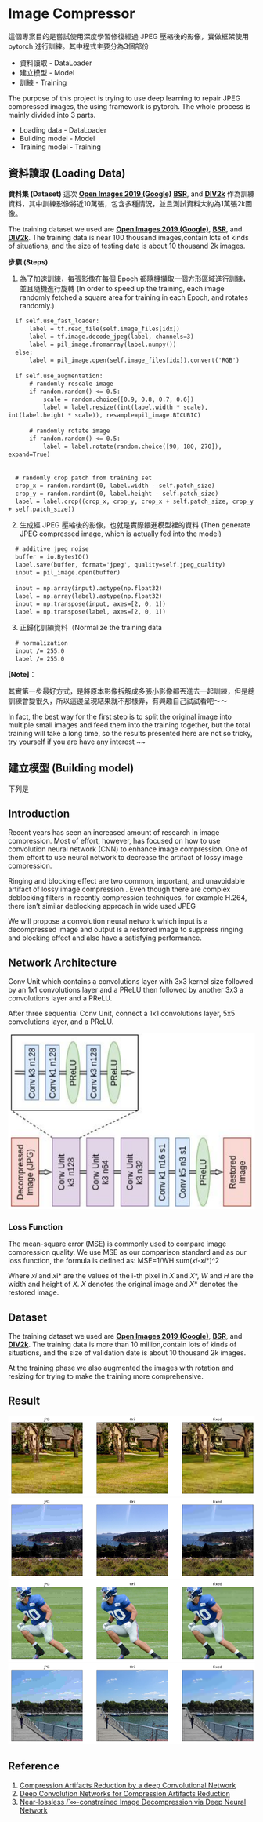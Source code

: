 # Image Compressor
這個專案目的是嘗試使用深度學習修復經過 JPEG 壓縮後的影像，實做框架使用 pytorch 進行訓練。其中程式主要分為3個部份
* 資料讀取 - DataLoader
* 建立模型 - Model
* 訓練 - Training

The purpose of this project is trying to use deep learning to repair JPEG compressed images, the using framework is pytorch. The whole process is mainly divided into 3 parts. 
* Loading data - DataLoader
* Building model - Model
* Training model - Training

## 資料讀取 (Loading Data)
**資料集 (Dataset)**
這次 **[Open Images 2019 (Google)](https://www.kaggle.com/c/open-images-2019-object-detection)** **[BSR](https://www2.eecs.berkeley.edu/Research/Projects/CS/vision/bsds/)**, and **[DIV2k](https://data.vision.ee.ethz.ch/cvl/DIV2K/)** 作為訓練資料，其中訓練影像將近10萬張，包含多種情況，並且測試資料大約為1萬張2k圖像。

The training dataset we used are **[Open Images 2019 (Google)](https://www.kaggle.com/c/open-images-2019-object-detection)**, **[BSR](https://www2.eecs.berkeley.edu/Research/Projects/CS/vision/bsds/)**, and **[DIV2k](https://data.vision.ee.ethz.ch/cvl/DIV2K/)**. The training data is near 100 thousand images,contain lots of kinds of situations, and the size of testing date is about 10 thousand 2k images. 

**步驟 (Steps)**
1. 為了加速訓練，每張影像在每個 Epoch 都隨機擷取一個方形區域進行訓練，並且隨機進行旋轉 (In order to speed up the training, each image randomly fetched a square area for training in each Epoch, and rotates randomly.)
```
  if self.use_fast_loader:
      label = tf.read_file(self.image_files[idx])
      label = tf.image.decode_jpeg(label, channels=3)
      label = pil_image.fromarray(label.numpy())
  else:
      label = pil_image.open(self.image_files[idx]).convert('RGB')

  if self.use_augmentation:
      # randomly rescale image
      if random.random() <= 0.5:
          scale = random.choice([0.9, 0.8, 0.7, 0.6])
          label = label.resize((int(label.width * scale), int(label.height * scale)), resample=pil_image.BICUBIC)

      # randomly rotate image
      if random.random() <= 0.5:
          label = label.rotate(random.choice([90, 180, 270]), expand=True)


  # randomly crop patch from training set
  crop_x = random.randint(0, label.width - self.patch_size)
  crop_y = random.randint(0, label.height - self.patch_size)
  label = label.crop((crop_x, crop_y, crop_x + self.patch_size, crop_y + self.patch_size))

```

2. 生成經 JPEG 壓縮後的影像，也就是實際餵進模型裡的資料 (Then generate JPEG compressed image, which is actually fed into the model)
```
  # additive jpeg noise
  buffer = io.BytesIO()
  label.save(buffer, format='jpeg', quality=self.jpeg_quality)
  input = pil_image.open(buffer)
  
  input = np.array(input).astype(np.float32)
  label = np.array(label).astype(np.float32)
  input = np.transpose(input, axes=[2, 0, 1])
  label = np.transpose(label, axes=[2, 0, 1])
```

3. 正歸化訓練資料（Normalize the training data
```
  # normalization
  input /= 255.0
  label /= 255.0
```
**[Note]**：

其實第一步最好方式，是將原本影像拆解成多張小影像都丟進去一起訓練，但是總訓練會變很久，所以這邊呈現結果就不那樣弄，有興趣自己試試看吧～～

In fact, the best way for the first step is to split the original image into multiple small images and feed them into the training together, but the total training will take a long time, so the results presented here are not so tricky, try yourself if you are have any interest ~~


## 建立模型 (Building model)



下列是

## Introduction
  Recent years has seen an increased amount of research in image compression. Most of effort, however, has focused on how to use convolution neural network (CNN) to enhance image compression. One of them effort to use neural network to decrease the artifact of lossy image compression.  
  
  Ringing and blocking effect are two common, important, and unavoidable artifact of lossy image compression . Even though there are complex deblocking filters in recently compression techniques, for example H.264, there isn’t similar deblocking approach in wide used JPEG
  
  We will propose a convolution neural network which input is a decompressed image and output is a restored image to suppress ringing and blocking effect  and also have a satisfying performance.

## Network Architecture
Conv Unit which contains a convolutions layer with 3x3 kernel size followed by an 1x1 convolutions layer and a PReLU then followed by another 3x3 a convolutions layer and a PReLU. 

After three sequential Conv Unit, connect a 1x1 convolutions layer, 5x5 convolutions layer, and a PReLU.

![](/Result/Model.png)

### Loss Function
The mean-square error (MSE) is commonly used to compare image compression quality. We use MSE as our comparison standard and as our loss function, the formula is defined as:
MSE=1/WH sum(*xi*-*xi**)^2

Where *xi* and *x*i* are the values of the i-th pixel in *X* and *X**, *W* and *H* are the width and height of *X*. *X* denotes the original image and *X** denotes the restored image. 

## Dataset
The training dataset we used are **[Open Images 2019 (Google)](https://www.kaggle.com/c/open-images-2019-object-detection)**, **[BSR](https://www2.eecs.berkeley.edu/Research/Projects/CS/vision/bsds/)**, and **[DIV2k](https://data.vision.ee.ethz.ch/cvl/DIV2K/)**. The training data is more than 10 million,contain lots of kinds of situations, and the size of validation date is about 10 thousand 2k images. 

At the training phase we also augmented the images with rotation and resizing for trying to make the training more comprehensive.

## Result
![](/Result/1.png)
![](/Result/7.png)
![](/Result/4.png)
![](/Result/6.png)

## Reference
1. [Compression Artifacts Reduction by a deep Convolutional Network](https://arxiv.org/abs/1504.06993)
2. [Deep Convolution Networks for Compression Artifacts Reduction](https://www.researchgate.net/publication/306185963_Deep_Convolution_Networks_for_Compression_Artifacts_Reduction)
3. [Near-lossless *l*`∞-constrained Image Decompression
via Deep Neural Network](https://arxiv.org/pdf/1801.07987.pdf)

